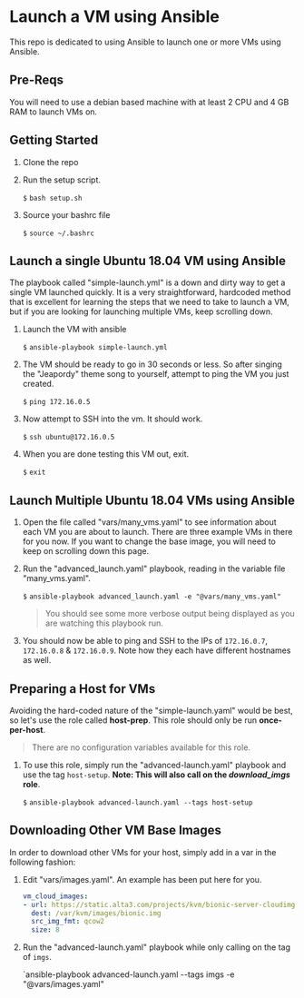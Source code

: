 # Launch a VM using Ansible

This repo is dedicated to using Ansible to launch one or more VMs using Ansible.

## Pre-Reqs

You will need to use a debian based machine with at least 2 CPU and 4 GB RAM to launch VMs on.

## Getting Started

1. Clone the repo

2. Run the setup script.

    `$` `bash setup.sh`

3. Source your bashrc file

    `$` `source ~/.bashrc`

## Launch a single Ubuntu 18.04 VM using Ansible

The playbook called "simple-launch.yml" is a down and dirty way to get a single VM launched quickly. It is a very straightforward, hardcoded method that is excellent for learning the steps that we need to take to launch a VM, but if you are looking for launching multiple VMs, keep scrolling down.

1. Launch the VM with ansible

    `$` `ansible-playbook simple-launch.yml`

0. The VM should be ready to go in 30 seconds or less. So after singing the "Jeapordy" theme song to yourself, attempt to ping the VM you just created.

    `$` `ping 172.16.0.5`
    
0. Now attempt to SSH into the vm. It should work.

    `$` `ssh ubuntu@172.16.0.5`
    
0. When you are done testing this VM out, exit.

    `$` `exit`
 
## Launch Multiple Ubuntu 18.04 VMs using Ansible
1. Open the file called "vars/many_vms.yaml" to see information about each VM you are about to launch. There are three example VMs in there for you now. If you want to change the base image, you will need to keep on scrolling down this page.

0. Run the "advanced_launch.yaml" playbook, reading in the variable file "many_vms.yaml".

    `$` `ansible-playbook advanced_launch.yaml -e "@vars/many_vms.yaml"`
    
    > You should see some more verbose output being displayed as you are watching this playbook run.

0. You should now be able to ping and SSH to the IPs of `172.16.0.7`, `172.16.0.8` & `172.16.0.9`. Note how they each have different hostnames as well.


## Preparing a Host for VMs

Avoiding the hard-coded nature of the "simple-launch.yaml" would be best, so let's use the role called **host-prep**. This role should only be run **once-per-host**. 

> There are no configuration variables available for this role.

1. To use this role, simply run the "advanced-launch.yaml" playbook and use the tag `host-setup`. **Note: This will also call on the _download_imgs_ role**.

    `$` `ansible-playbook advanced-launch.yaml --tags host-setup`
    
## Downloading Other VM Base Images

In order to download other VMs for your host, simply add in a var in the following fashion:

1. Edit "vars/images.yaml". An example has been put here for you.

    ```yaml
    vm_cloud_images:
    - url: https://static.alta3.com/projects/kvm/bionic-server-cloudimg-amd64.img
      dest: /var/kvm/images/bionic.img
      src_img_fmt: qcow2
      size: 8
    ```

0. Run the "advanced-launch.yaml" playbook while only calling on the tag of `imgs`.

    `ansible-playbook advanced-launch.yaml --tags imgs -e "@vars/images.yaml"
